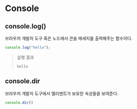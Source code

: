 # Console
## console.log()
브라우저 개발자 도구 혹은 노드에서 콘솔 메세지를 출력해주는 함수이다.
```js
console.log("hello");
```

> 실행 결과
>```
>hello
>```

## console.dir
브라우저 개발자 도구에서 엘리멘트가 보유한 속성들을 보여준다.
```js
console.dir()
```